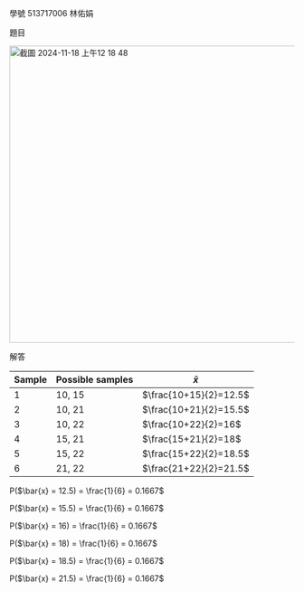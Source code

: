 學號 513717006 林佑娟

題目

<img width="525" alt="截圖 2024-11-18 上午12 18 48" src="https://github.com/user-attachments/assets/f23f5e8a-ab46-4fc5-953d-01c9fe48360b">

解答 

|Sample| Possible samples |      $\bar{x}$      |         
|------| ---------------- | ------------------- | 
|  1   | 10, 15           | $\frac{10+15}{2}=12.5$ | 
|  2   | 10, 21           | $\frac{10+21}{2}=15.5$ |  
|  3   | 10, 22           | $\frac{10+22}{2}=16$   |  
|  4   | 15, 21           | $\frac{15+21}{2}=18$   |  
|  5   | 15, 22           | $\frac{15+22}{2}=18.5$ |  
|  6   | 21, 22           | $\frac{21+22}{2}=21.5$ | 


P($\bar{x} = 12.5) = \frac{1}{6} = 0.1667$   

P($\bar{x} = 15.5) = \frac{1}{6} = 0.1667$

P($\bar{x} = 16) = \frac{1}{6} = 0.1667$

P($\bar{x} = 18) = \frac{1}{6} = 0.1667$

P($\bar{x} = 18.5) = \frac{1}{6} = 0.1667$

P($\bar{x} = 21.5) = \frac{1}{6} = 0.1667$

